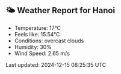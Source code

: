 <!-- WEATHER-START -->
## 🌤 Weather Report for Hanoi

- Temperature: 17°C
- Feels like: 15.54°C
- Conditions: overcast clouds
- Humidity: 30%
- Wind Speed: 2.65 m/s

Last updated: 2024-12-15 08:25:35 UTC
<!-- WEATHER-END -->
